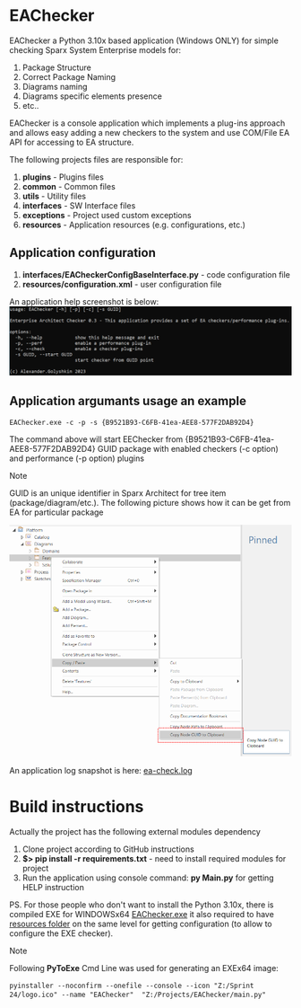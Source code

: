 # EAChecker

EAChecker a Python 3.10x based application (Windows ONLY) for simple checking Sparx System Enterprise models for:

1. Package Structure
2. Correct Package Naming
3. Diagrams naming
4. Diagrams specific elements presence
5. etc..

EAChecker is a console application which implements a plug-ins approach and allows easy adding a new checkers to the system and use COM/File EA API for accessing to EA structure.

The following projects files are responsible for:

1. **plugins** - Plugins files
2. **common** - Common files
3. **utils** - Utility files
4. **interfaces** - SW Interface files
5. **exceptions** - Project used custom exceptions
6. **resources** - Application resources (e.g. configurations, etc.)

## Application configuration

1. **interfaces/EACheckerConfigBaseInterface.py** - code configuration file
2. **resources/configuration.xml** - user configuration file

An application help screenshot is below:
![](./resources/eachecker-screenshot.png)

## Application argumants usage an example
```
EAChecker.exe -c -p -s {B9521B93-C6FB-41ea-AEE8-577F2DAB92D4}
```
The command above will start EEChecker from {B9521B93-C6FB-41ea-AEE8-577F2DAB92D4} GUID package with enabled checkers (-c option) and performance (-p option) plugins

> [!NOTE]
> GUID is an unique identifier in Sparx Architect for tree item (package/diagram/etc.). The following picture shows how it can be get from EA for particular package

![](./resources/eachecker-GUID.png)

An application log snapshot is here: [ea-check.log](./ea-check.log) 

# Build instructions

Actually the project has the following external modules dependency

1. Clone project according to GitHub instructions
2. **$> pip install -r requirements.txt** - need to install required modules for project
3. Run the application using console command: **py Main.py** for getting HELP instruction

PS. For those people who don't want to install the Python 3.10x, there is compiled EXE for
WINDOWSx64 [EAChecker.exe](./deploy/EAChecker.exe) it also required to have [resources folder](./deploy/resources) on the same level for getting configuration (to allow to configure the EXE checker).

> [!NOTE]
Following **PyToExe** Cmd Line was used for generating an EXEx64 image:
```
pyinstaller --noconfirm --onefile --console --icon "Z:/Sprint 24/logo.ico" --name "EAChecker"  "Z:/Projects/EAChecker/main.py"
```
